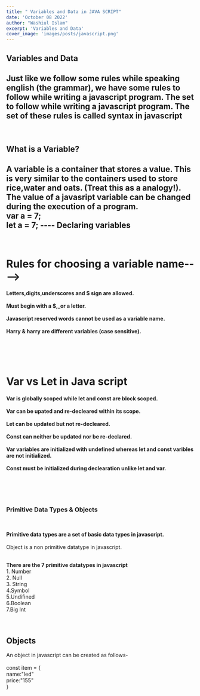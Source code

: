 ```yaml
---
title: " Variables and Data in JAVA SCRIPT"
date: 'October 08 2022'
author: "Washiul Islam"
excerpt: 'Variables and Data'
cover_image: 'images/posts/javascript.png'
---
```


## **Variables and Data**

<h2>Just like we follow some rules while speaking english (the grammar), we have some rules to follow while writing a javascript program. The set to follow while writing a javascript program. The set of these rules is called syntax in javascript</h2>
<br>
<h2><b>What is a Variable? </b></h2>
<h2>A variable is a container that stores a value. This is very similar to the containers used to store rice,water and oats. (Treat this as a analogy!).
<br>
The value of a javasript variable can be changed during the execution of a program.
<br>
var a = 7; <br>
let a = 7; ---- Declaring variables
</h2>
<br>

<h1><b>Rules for choosing a variable name----> </b> </h1>
<h4><b>Letters,digits,underscores and $ sign are allowed. <br><br>
Must begin with a $,_or a letter. <br><br>
Javascript reserved words cannot be used as a variable name. <br><br>
Harry & harry are different variables (case sensitive).</b></h4>
<br><br><br>
<h1><b>Var vs Let in Java script </b></h1>
<h4><b>Var is globally scoped while let and const are block scoped. <br><br>
Var can be upated and re-decleared within its scope.<br><br>
Let can be updated but not re-decleared. <br><br>
Const can neither be updated nor be re-declared. <br><br>
Var variables are initialized with undefined whereas let and const varibles are not initialized.
<br><br>
Const must be initialized during declearation unlike let and var.</b></h4>
<br><br><br>


### **Primitive Data Types & Objects** 
<br>

**Primitive data types are a set of basic data types in javascript.** <br><br>
 Object is a non primitive datatype in javascript. <br><br>
<p> <b>There are the 7 primitive datatypes in javascript</b></h2> <br>
1. Number <br>
2. Null <br>
3. String <br>
4.Symbol <br>
5.Undifined <br>
6.Boolean <br>
7.Big Int<br><br><br>

## **Objects**
An object in javascript can be created as follows- <br><br>
const item = {<br>
                name:"led"<br>
                price:"155"<br>
                             }
